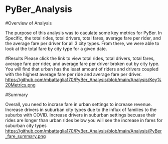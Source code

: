 # PyBer_Analysis

#Overview of Analysis

The purpose of this analysis was to caculate some key metrics for PyBer. In Specific, the total rides, total drivers, total fares, average fare per rider, and the average fare per driver for all 3 city types. From there, we were able to look at the total fare by city type for a given date.

#Results
Please click the link to view total rides, total drivers, total fares, average fare per rider, and average fare per driver broken out by city type.
You will find that urban has the least amount of riders and drivers coupled with the highest average fare per ride and average fare per driver.
https://github.com/mbattaglia170/PyBer_Analysis/blob/main/Analysis/Key%20Metrics.png 

#Summary

Overall, you need to incrase fare in urban settings to increase revenue. Increase drivers in suburban city types due to the influx of families to the suburbs with COVID. Increase drivers in suburban settings becuase their rides are longer than urban rides
below you will see the increase in fares for suburban city types
https://github.com/mbattaglia170/PyBer_Analysis/blob/main/Analysis/PyBer_fare_summary.png


